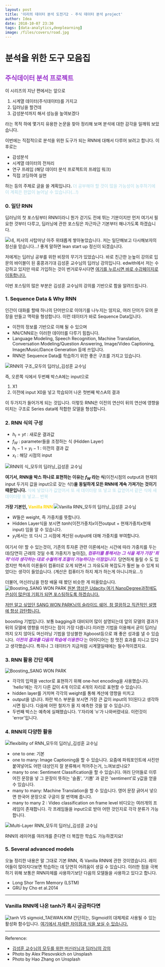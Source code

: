 ```yaml
---
layout: post
title: '이리의 데이터 분석 도전기2 - 주식 데이터 분석 project'
author: Idea
date: 2018-10-07 23:30
tags: [data-analytics,deeplearning]
image: /files/covers/road.jpg
---
```


# 분석을 위한 도구 모음집

## <span style="color:DarkOrchid"> 주식데이터 분석 프로젝트 </span>
이 시리즈의 지난 편에서는 앞으로
1. 시계열 데이터(주식데이터)를 가지고
2. 딥러닝을 할건데
3. 감성분석까지 해서 성능을 높여보겠다

라는 목적 하에 몇가지 유용한 논문을 찾아 정리해 보며 분석에 대한 감각을 일깨워 보았습니다.

이번에는 직접적으로 분석을 위한 도구가 되는 RNN에 대해서 다루어 보려고 합니다. 이후로는
- 감성분석
- 시계열 데이터의 전처리
- 연구 프레임 (해당 데이터 분석 프로젝트의 프레임 워크)
- 직접 코딩하여 실현

하는 등의 주제로 글을 쓸 계획입니다. <span style="color:LightBlue "> 더 공부해야 할 것이 많을 가능성이 농후하기에 이 계획은 한없이 늘어날 수 있습니다(...!)</span>


### 0. 일단 RNN
딥러닝의 첫 포스팅부터 RNN이라니 뭔가 걷기도 전에 뛰는 기분이지만 먼저 여기서 필요한 것부터 다루고, 딥러닝에 관한 포스팅은 차근차근 기본부터 해나가도록 하겠습니다.

![네, 피사의 사탑마냥 아주 위태롭게 쌓아놓았습니다. 저는 일단해보고 다시해보자의 정신을 믿습니다...! 좋게 말하면 lean start up 정신이 되겠습니다.](/assets/post_image/pisa.jpg)

저에게는 딥러닝 공부를 위한 비장의 무기가 있었습니다. 바로 친근한 눈높이 강의로 입문의 바이블이 된 홍콩과기대 김성훈 교수님의 딥러닝 강의입니다. edwith에서 저는 수강하고 있지만 따로 가입하는 것이 번거로우시다면 [여기를 누르시면 바로 수강페이지로 이동합니다.](https://hunkim.github.io/ml/)

이번 포스팅의 많은 부분은 김성훈 교수님의 강의를 기반으로 함을 알려드립니다.

### 1. Sequence Data & Why RNN
인간이 대화를 할때 하나의 단어만으로 이야기를 나누지는 않지요, 여러 단어가 모여 문장을 만들고 맥락을 형성합니다. 이런 데이터가 바로 Sequence Data입니다.
- 이전의 정보를 기반으로 이해 될 수 있으며
- NN/CNN로는 이러한 데이터를 다루기 힘듭니다.
- Language Modeling, Speech Recognition, Machine Translation, Conversation Modeling/Question Answering, Image/Video Captioning, Image/Music/Dance Generation 등에 쓰입니다.
- RNN은 Sequence Data를 학습하기 위한 좋은 구조를 가지고 있습니다.

![RNN의 구조_모두의 딥러닝_김성훈 교수님](/assets/post_image/sequencedata.jpg)

즉, 오른쪽 식에서 두번째 박스A에는 input으로
1. X1
1. 이전에 input X0을 넣고 학습되어 나온 첫번째 박스A의 결과

이 두가지가 들어가게 되는 것입니다.
이렇듯 RNN은 이전의 연산이 뒤의 연산에 영향을 미치는 구조로 Series data에 적합한 모델을 형성합니다.

### 2. RNN 식의 구성
- $h_t = yt$ : 새로운 결과값
- $f_W$ : parameter들을 조정하는 식 (Hidden Layer)
- $h_t-1 = y_t-1$ : 이전의 결과 값
- $x_t$ : 해당 시점의 input

![RNN의 식_모두의 딥러닝_김성훈 교수님](/assets/post_image/rnn.jpg)

**여기서, RNN을 박스 하나로 표현하는 이유는 **$f_W$** 라는 식**(이전시점의 output과 현재의 input 두가지 값을 input으로 갖는 식!)**을 동일하게 모든 RNN에 계속 가져가는 것이기 때문입니다.**
<span style="color:LightBlue ">식에 넣었다가 값얻어서 또 새 데이터랑 또 넣고 또 값얻어서 같은 식에 새 데이터랑 또 넣고... 반복</span>

**가장 기본인, <span style="color:Gold"> Vanilla RNN </span>**
![Vanilla RNN_모두의 딥러닝_김성훈 교수님](/assets/post_image/weight.jpg)
- $W$들은 weight, 즉 가중치를 뜻합니다.
- Hidden Layer식을 보시면
$tanh$(이전가중치x이전output + 현재가중치x현재input)
임을 알 수 있습니다.
- $y_t$에서는 또 다시 그 시점에 계산된 output에 대해 가중치를 부여합니다.

여기서 아! 할 수 있는것이, 기존의 투자론 관련 이론에서는 시간에 따라 가중치를 두는데(당연히 근래의 것일 수록 가중치가 높아짐),  **<span style="color:DarkOrchid">*컴퓨터를 통해서는 그 식을 제가 가장 '최적'이라 생각하는 대로 수월하게 조절이 가능하다는 이점입니다.*</span>** 당연하게 들릴 수 도 있겠지만 책속의 이론들이 컴퓨터로 오게 되면서 그 자유도와 복잡도가 훨씬 늘 수 있게 되었다는 생각이 들었습니다. (계산은 컴퓨터가 하지 제가 하는게 아니니까요...!)

더불어, 머신러닝을 한창 배울 때 봤던 비슷한 게 떠올랐습니다.
![Boosting_SANG WON PARK](/assets/post_image/boosting.jpg)
[원본 영상은 Udacity,여기 NanoDegree과정에도 관심이 많은데 기회가 되면 포스팅하도록 하겠습니다.](https://www.youtube.com/watch?v=GM3CDQfQ4sw)

[저만 알고 싶었던 SANG WON PARK님의 슬라이드 쉐어, 참 깔끔하고 직관적인 설명에 항상 감탄합니다.](https://www.slideshare.net/freepsw)

boosting 기법입니다. 보통 bagging과 대비되어 많이 설명되는데 앞의 모델의 결과가 뒤의 모델에 영향을 미친다는 점이 가장 다릅니다.이러한 기법을 이용해서 굳이 딥러닝까지 오지 않아도 머신러닝 기법을 앙상블한 Xgboost등으로 꽤 좋은 성과를 낼 수 있습니다.
**<span style="color:DarkOrchid">*이전의 결과를 다음의 학습에 이용한다*</span>** 는 아이디어는 참 멋진 효과를 지니고 있다고 생각했습니다. 특히나 그 데이터가 지금처럼 시계열일때에는 필수적이겠지요.

### 3. RNN 활용 간단 예제
![Boosting_SANG WON PARK](/assets/post_image/examplernn.jpg)
- 각각의 입력을 vector로 표현하기 위해 one-hot encoding을 사용했습니다. 'hello'에는 각기 다른 값이 4개 이므로 4개의 자리로 표현할 수 있습니다.
- hidden layer를 거치며 각각의 weight를 통해 계산에 영향을 미치고
- output을 냅니다.
파란 박스 부분을 보시면 가장 큰 값이 input의 1이된다고 생각하시면 됩니다.
다음에 어떤 철자가 올 지 예측한 것을 알 수 있습니다.
- 두번째 박스는 예측에 실패했습니다. 'l'자리에 'o'가 나와버렸네요. 이런것이 'error'입니다.

### 4. RNN의 다양한 활용
![flexibility of RNN_모두의 딥러닝_김성훈 교수님](/assets/post_image/rnnflexibility.jpg)

- one to one: 기본
- one to many: Image Captioning을 할 수 있습니다. 요즘에 파워포인트에 사진만 붙여넣어도 어떤 대상인지 잘 분류해서 적어주는거, 느껴보셨나요?
- many to one: Sentiment Classification을 할 수 있습니다. 여러 단어들로 이루어진 문장을 넣 그 문장이 뜻하는 '슬픔', '기쁨' 과 같은 'sentiment'로 y값을 얻을 수 있습니다.
- many to many: Machine Translation을 할 수 있습니다. 영어 문장 긁어서 넣으면 한국어 문장으로 구글이 잘 번역해 줍니다.
- many to many 2 : Video classification on frame level 비디오는 여러개의 프레임이 존재합니다. 각 프레임들을 input으로 받아 어떤 것인지로 각각 분류가 가능합니다.

![Multi-Layer RNN_모두의 딥러닝_김성훈 교수님](/assets/post_image/multirnn.jpg)

RNN의 레이어를 여러개를 준다면 더 복잡한 학습도 가능하겠지요!

### 5. Several advanced models
오늘 정리한 내용은 말 그대로 기본 RNN, 즉 Vanilla RNN에 관한 것이였습니다. 레이어들이 많아지다보면 학습하는 데 당연히 어려움이 생길 수 있습니다. 이러한 점을 극복하기 위해 보통은 RNN자체를 사용하기보단 다음의 모델들을 사용하고 있다고 합니다.
- Long Shor Term Memory (LSTM)
- GRU by Cho et al.2014

---
### Vanilla RNN에 나온 tanh가 혹시 궁금하다면
![tanh VS sigmoid_TAEWAN.KIM](/assets/post_image/tanh.jpg)
간단히는, Sigmoid의 대체제로 사용될 수 있는 활성화 함수입니다.
[여기에서 자세한 차이점과 식을 보실 수 있습니다.](http://taewan.kim/post/tanh_diff/)

---
Reference:
- [김성훈 교수님의 모두를 위한 머신러닝과 딥러닝의 강의](https://hunkim.github.io/ml/)
- Photo by Alex Plesovskich on Unsplash
- Photo by Hao Zhang on Unsplash
